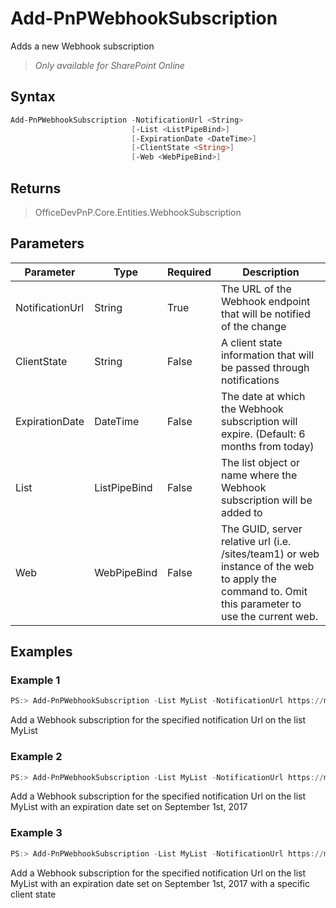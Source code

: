# Add-PnPWebhookSubscription
Adds a new Webhook subscription
>*Only available for SharePoint Online*
## Syntax
```powershell
Add-PnPWebhookSubscription -NotificationUrl <String>
                           [-List <ListPipeBind>]
                           [-ExpirationDate <DateTime>]
                           [-ClientState <String>]
                           [-Web <WebPipeBind>]
```


## Returns
>OfficeDevPnP.Core.Entities.WebhookSubscription

## Parameters
Parameter|Type|Required|Description
---------|----|--------|-----------
|NotificationUrl|String|True|The URL of the Webhook endpoint that will be notified of the change|
|ClientState|String|False|A client state information that will be passed through notifications|
|ExpirationDate|DateTime|False|The date at which the Webhook subscription will expire. (Default: 6 months from today)|
|List|ListPipeBind|False|The list object or name where the Webhook subscription will be added to|
|Web|WebPipeBind|False|The GUID, server relative url (i.e. /sites/team1) or web instance of the web to apply the command to. Omit this parameter to use the current web.|
## Examples

### Example 1
```powershell
PS:> Add-PnPWebhookSubscription -List MyList -NotificationUrl https://my-func.azurewebsites.net/webhook
```
Add a Webhook subscription for the specified notification Url on the list MyList

### Example 2
```powershell
PS:> Add-PnPWebhookSubscription -List MyList -NotificationUrl https://my-func.azurewebsites.net/webhook -ExpirationDate "2017-09-01"
```
Add a Webhook subscription for the specified notification Url on the list MyList with an expiration date set on September 1st, 2017

### Example 3
```powershell
PS:> Add-PnPWebhookSubscription -List MyList -NotificationUrl https://my-func.azurewebsites.net/webhook -ExpirationDate "2017-09-01" -ClientState "Hello State!"
```
Add a Webhook subscription for the specified notification Url on the list MyList with an expiration date set on September 1st, 2017 with a specific client state
